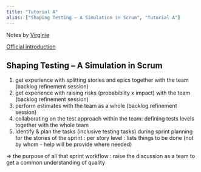 ```yaml
---
title: "Tutorial A"
alias: ["Shaping Testing – A Simulation in Scrum", "Tutorial A"]
---
```

Notes by [Virginie](people/Virginie.md)

[Official introduction](https://conference.eurostarsoftwaretesting.com/event/2022/shaping-testing-a-simulation-in-scrum/)

##  Shaping Testing – A Simulation in Scrum
1) get experience with splitting stories and epics together with the team (backlog refinement session)
2) get experience with raising risks (probabiblity x impact) with the team (backlog refinement session)
3) perform estimates with the team as a whole (backlog refinement session)
4) collaborating on the test approach within the team: defining tests levels together with the whole team
5) Identify & plan the tasks (inclusive testing tasks) during sprint planning for the stories of the sprint : per story level : lists things to be done (not by whom - help will be provide where needed)



=> the purpose of all that sprint workflow : raise the discussion as a team to get a common understanding of quality